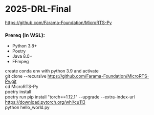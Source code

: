 # 2025-DRL-Final

https://github.com/Farama-Foundation/MicroRTS-Py

### Prereq (In WSL):
- Python 3.8+
- Poetry
- Java 8.0+
- FFmpeg

create conda env with python 3.9 and activate \
git clone --recursive https://github.com/Farama-Foundation/MicroRTS-Py.git \
cd MicroRTS-Py \
poetry install \
poetry run pip install "torch==1.12.1" --upgrade --extra-index-url https://download.pytorch.org/whl/cu113 \
python hello_world.py